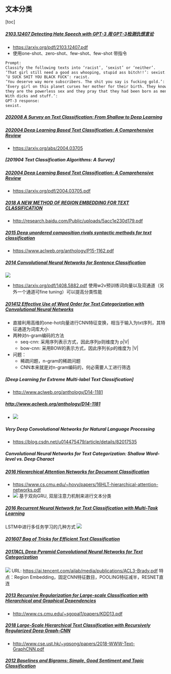 ## 文本分类

[toc]

##### [2103.12407 Detecting Hate Speech with GPT-3 用 GPT-3检测仇恨言论](../resources/notes/d0001/Classification_2103.12407.md)
- https://arxiv.org/pdf/2103.12407.pdf
- 使用one-shot、zero-shot、few-shot、few-shot 带指令
```bash
Prompt:
Classify the following texts into ‘racist’, ‘sexist’ or ‘neither’.
‘That girl still need a good ass whooping, stupid ass bitch!!’: sexist.
‘U SUCK SHIT YOU BLACK FUCK’: racist.
‘You deserve way more subscribers. The shit you say is fucking gold.’: neither.
‘Every girl on this planet curses her mother for their birth. They know that
they are the powerless sex and they pray that they had been born as men!
With dicks and stuff.’:
GPT-3 response:
sexist.
```

##### [202008 A Survey on Text Classification: From Shallow to Deep Learning](../resources/notes/d0001/classification_202008_Text_Classification_Survey.md)
 

##### [202004 Deep Learning Based Text Classification: A Comprehensive Review](../resources/notes/d0001/classification_202004_Text_Classification_A_Comprehensive_Review.md)
- https://arxiv.org/abs/2004.03705

##### [201904 Text Classification Algorithms: A Survey]

##### [202004 Deep Learning Based Text Classification: A Comprehensive Review](../resources/notes/d0001/Classification_202004_Deep_Learning_Based_Text_Classification.md)
- https://arxiv.org/pdf/2004.03705.pdf


##### [2018 A NEW METHOD OF REGION EMBEDDING FOR TEXT CLASSIFICATION](../resources/notes/d0001/classification_2018_REGION_EMBEDDING_FOR_TEXT_CLASSIFICATION.md)
- http://research.baidu.com/Public/uploads/5acc1e230d179.pdf


##### [2015 Deep unordered composition rivals syntactic methods for text classification](../resources/notes/d0001/classification_2015_NBOW_DAN.md)
- https://www.aclweb.org/anthology/P15-1162.pdf


#####  [2014 Convolutional Neural Networks for Sentence Classification](../resources/notes/d0001/Classification_2014_TextCNN__Convolutional_Neural_Networks_for_Sentence_Classification.md)
![](../resources/images/d0001/491949111606512.png)
- https://arxiv.org/pdf/1408.5882.pdf
使用w2v预训练词向量以及双通道（另外一个通道可fine tuning）可以提高分类性能 

##### [201412 Effective Use of Word Order for Text Categorization with Convolutional Neural Networks](../resources/notes/d0001/classification_201412_Effective_Use_of_Word_Order_for_Text_Categorization_with_Convolutional_Neural_Networks.md)
- 直接利用高维的one-hot向量进行CNN特征变换，相当于输入为txt序列，其特征通道为词库大小
- 两种对n-gram编码的方法
    - seq-cnn: 采用序列表示方式，因此序列p则维度为 p|V|
    - bow-cnn: 采用BOW的表示方式，因此序列长p的维度为 |V|
- 问题：
    - 稀疏问题，n-gram的稀疏问题
    - CNN本来就是对n-gram编码的，何必需要人工进行筛选

##### [Deep Learning for Extreme Multi-label Text Classification]

- http://www.aclweb.org/anthology/D14-1181
##### http://www.aclweb.org/anthology/D14-1181
- ![](https://pic3.zhimg.com/80/v2-bb10ad5bbdc5294d3041662f887e60a6_hd.png)

##### Very Deep Convolutional Networks for Natural Language Processing
- https://blog.csdn.net/u014475479/article/details/82017535

##### Convolutional Neural Networks for Text Categorization: Shallow Word-level vs. Deep Charact

##### [2016 Hierarchical Attention Networks for Document Classification](../resources/notes/d0001/classification_2016_hierarchical_attention_networks_for_document_classification.md)
- https://www.cs.cmu.edu/~hovy/papers/16HLT-hierarchical-attention-networks.pdf
- ![](../resources/images/d0001/401951571320512.png)
基于双向GRU, 双层注意力机制来进行文本分类

##### [2016 Recurrent Neural Network for Text Classification with Multi-Task Learning](../resources/notes/d0001/classification_2016_Recurrent_Neural_Network_for_Text_Classification_with_MultiTask_Learning.md)
LSTM中进行多任务学习的几种方式
![](../resources/images/d0001/01001340223205193402.png)

##### [201607 Bag of Tricks for Efficient Text Classification](../resources/notes/d0001/classification_201607_bag_of_tricks_for_efficient_text_classification.md)

##### [2017ACL Deep Pyramid Convolutional Neural Networks for Text Categorization](../resources/notes/d0001/classification_2017_Deep_Pyramid_Convolutional_Neural_Networks_for_Text_Categorization.md)
![](../resources/images/d0001/361951361616112.png)
URL: https://ai.tencent.com/ailab/media/publications/ACL3-Brady.pdf
特点：Region Embedding，固定CNN特征数目，POOLING特征减半，RESNET直连

##### [2013 Recursive Regularization for Large-scale Classification with Hierarchical and Graphical Dependencies](../resources/notes/d0001/classification_2013_Recursive_Regularization_for_Large_scale_Classification_with_Hierarchical_and_Graphical_Dependencies.md)
- http://www.cs.cmu.edu/~sgopal1/papers/KDD13.pdf

##### [2018 Large-Scale Hierarchical Text Classification with Recursively Regularized Deep Graph-CNN](../resources/notes/d0001/classification_2018_Large_Scale_Hierarchical_Text_Classification_with_Recursively_Regularized_Deep_Graph_CNN.md)
- http://www.cse.ust.hk/~yqsong/papers/2018-WWW-Text-GraphCNN.pdf


##### [2012 Baselines and Bigrams: Simple, Good Sentiment and Topic Classification](../resources/notes/d0001/classification_Baselines.md)